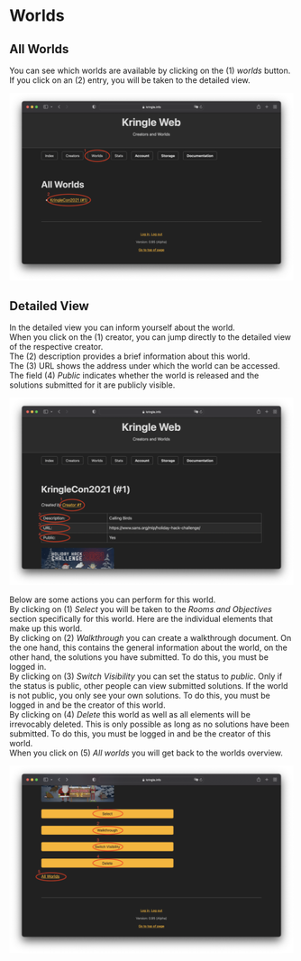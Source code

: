 # Worlds

## All Worlds

You can see which worlds are available by clicking on the (1) *worlds* button.  
If you click on an (2) entry, you will be taken to the detailed view.  

![All Worlds](./img/worlds_all.png)

## Detailed View

In the detailed view you can inform yourself about the world.  
When you click on the (1) creator, you can jump directly to the detailed view of the respective creator.  
The (2) description provides a brief information about this world.  
The (3) URL shows the address under which the world can be accessed.  
The field (4) *Public* indicates whether the world is released and the solutions submitted for it are publicly visible.  

![World Detail 1](./img/worlds_detail.png)

Below are some actions you can perform for this world.  
By clicking on (1) *Select* you will be taken to the *Rooms and Objectives* section specifically for this world. Here are the individual elements that make up this world.  
By clicking on (2) *Walkthrough* you can create a walkthrough document. On the one hand, this contains the general information about the world, on the other hand, the solutions you have submitted. To do this, you must be logged in.  
By clicking on (3) *Switch Visibility* you can set the status to *public*. Only if the status is public, other people can view submitted solutions. If the world is not public, you only see your own solutions. To do this, you must be logged in and be the creator of this world.  
By clicking on (4) *Delete* this world as well as all elements will be irrevocably deleted. This is only possible as long as no solutions have been submitted. To do this, you must be logged in and be the creator of this world.  
When you click on (5) *All worlds* you will get back to the worlds overview.  

![World Detail 2](./img/worlds_detail2.png)
